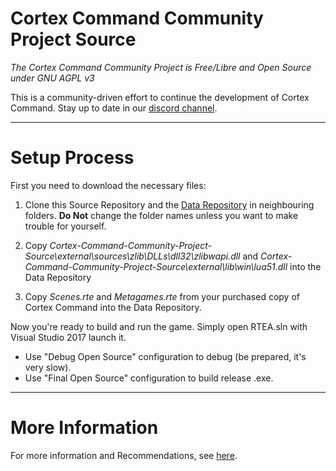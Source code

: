 # Cortex Command Community Project Source #
*The Cortex Command Community Project is Free/Libre and Open Source under GNU AGPL v3*

This is a community-driven effort to continue the development of Cortex Command. Stay up to date in our [discord channel](https://discord.gg/SdNnKJN).

***

# Setup Process #

First you need to download the necessary files:
1. Clone this Source Repository and the [Data Repository](https://github.com/cortex-command-community/Cortex-Command-Community-Project-Data) in neighbouring folders. **Do Not** change the folder names unless you want to make trouble for yourself.

2. Copy *Cortex-Command-Community-Project-Source\external\sources\zlib\DLLs\dll32\zlibwapi.dll* and *Cortex-Command-Community-Project-Source\external\lib\win\lua51.dll* into the Data Repository

3. Copy *Scenes.rte* and *Metagames.rte* from your purchased copy of Cortex Command into the Data Repository.

Now you're ready to build and run the game. Simply open RTEA.sln with Visual Studio 2017 launch it.
* Use "Debug Open Source" configuration to debug (be prepared, it's very slow).
* Use "Final Open Source" configuration to build release .exe.

***

# More Information #

For more information and Recommendations, see [here](https://github.com/cortex-command-community/Cortex-Command-Community-Project-Source/wiki/Information,-Recommended-Plugins-and-Useful-Links).

